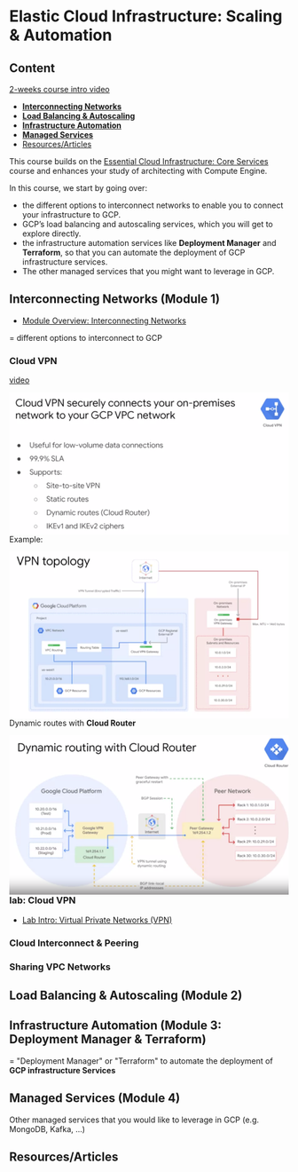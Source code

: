 # Elastic Cloud Infrastructure: Scaling & Automation


## Content

[2-weeks course intro video](https://www.coursera.org/learn/gcp-infrastructure-scaling-automation/lecture/KHRmh/course-introduction)

* [**Interconnecting Networks**](#interconnecting-networks)
* [**Load Balancing &amp; Autoscaling**](#load-balancing--autoscaling)
* [**Infrastructure Automation**](#infrastructure-automation)
* [**Managed Services**](#managed-services)
* [Resources/Articles](#resourcesarticles)



This course builds on the [Essential Cloud Infrastructure: Core Services](./course_3_Essential_Cloud_Infrastructure__Core_Services.md) course and enhances your study of architecting with Compute Engine.

In this course, we start by going over:

- the different options to interconnect networks to enable you to connect your infrastructure to GCP. 
- GCP’s load balancing and autoscaling services, which you will get to explore directly. 
- the infrastructure automation services like **Deployment Manager** and **Terraform**, so that you can automate the deployment of GCP infrastructure services.
- The other managed services that you might want to leverage in GCP. 






## Interconnecting Networks (Module 1)

- [Module Overview: Interconnecting Networks](https://www.coursera.org/learn/gcp-infrastructure-scaling-automation/lecture/Hi6hM/module-overview)   

= different options to interconnect to GCP

### Cloud VPN

[video](https://www.coursera.org/learn/gcp-infrastructure-scaling-automation/lecture/oEOJj/cloud-vpn)

<img src="../images/Cloud_VPN.png"
    alt="Cloud_VPN.png"
    style="float: left; margin-right: 10px;" />

Example:

<img src="../images/Cloud_VPN_example.png"
    alt="Cloud_VPN_example.png"
    style="float: left; margin-right: 10px;" />

Dynamic routes with **Cloud Router**

<img src="../images/Cloud_VPN_dynamic_routes_with_Cloud_Router.png"
    alt="Cloud_VPN_dynamic_routes_with_Cloud_Router.png"
    style="float: left; margin-right: 10px;" />

### lab: Cloud VPN

- [Lab Intro: Virtual Private Networks (VPN)](https://www.coursera.org/learn/gcp-infrastructure-scaling-automation/lecture/Z2dw4/lab-intro-virtual-private-networks-vpn)

### Cloud Interconnect & Peering

### Sharing VPC Networks




















## Load Balancing & Autoscaling  (Module 2)


## Infrastructure Automation  (Module 3: Deployment Manager & Terraform)

= "Deployment Manager" or "Terraform" to automate the deployment of **GCP infrastructure Services**


## Managed Services  (Module 4)

Other managed services that you would like to leverage in GCP (e.g. MongoDB, Kafka, ...)

## Resources/Articles
